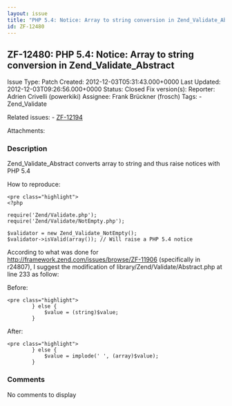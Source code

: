 ```yaml
---
layout: issue
title: "PHP 5.4: Notice: Array to string conversion in Zend_Validate_Abstract"
id: ZF-12480
---
```


ZF-12480: PHP 5.4: Notice: Array to string conversion in Zend\_Validate\_Abstract
---------------------------------------------------------------------------------

 Issue Type: Patch Created: 2012-12-03T05:31:43.000+0000 Last Updated: 2012-12-03T09:26:56.000+0000 Status: Closed Fix version(s): 
 Reporter:  Adrien Crivelli (powerkiki)  Assignee:  Frank Brückner (frosch)  Tags: - Zend\_Validate
 
 Related issues: - [ZF-12194](/issues/browse/ZF-12194)
 
 Attachments: 
### Description

Zend\_Validate\_Abstract converts array to string and thus raise notices with PHP 5.4

How to reproduce:

 
    <pre class="highlight">
    <?php 
    
    require('Zend/Validate.php');
    require('Zend/Validate/NotEmpty.php');
    
    $validator = new Zend_Validate_NotEmpty();
    $validator->isValid(array()); // Will raise a PHP 5.4 notice


According to what was done for <http://framework.zend.com/issues/browse/ZF-11906> (specifically in r24807), I suggest the modification of library/Zend/Validate/Abstract.php at line 233 as follow:

Before:

 
    <pre class="highlight">
            } else {
                $value = (string)$value;
            }


After:

 
    <pre class="highlight">
            } else {
                $value = implode(' ', (array)$value);
            }


 

 

### Comments

No comments to display
